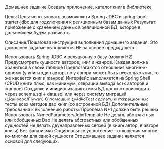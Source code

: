 Домашнее задание
Создать приложение, каталог книг в библиотеке

Цель:
Цель: использовать возможности Spring JDBC и spring-boot-starter-jdbc для подключения к реляционным базам данных
Результат: приложение с хранением данных в реляционной БД, которое в дальнейшем будем развивать


Описание/Пошаговая инструкция выполнения домашнего задания:
Это домашнее задание выполняется НЕ на основе предыдущего.

Использовать Spring JDBC и реляционную базу (можно H2)
Предусмотреть сущности авторов, книг и жанров. Каждая должна храниться в своей таблице
Предполагаются отношения многие-к-одному (у книги один автор, но у автора может быть несколько книг, то же касается книг и жанров)
Интерфейс выполняется на Spring Shell (CRUD книги плюс, как минимум, операции вывода всех авторов и жанров)
Создание и инициализация схемы БД должно происходить через schema.sql + data.sql или через систему миграций (Liquibase/Flyway)
С помощью @JdbcTest сделать интеграционные тесты всех методов дао книг (со встроенной БД)
Дополнительные требования к выполнению работы:
Проблема N+1 должна быть решена
Использовать NamedParametersJdbcTemplate
Не делать абстрактных или обобщенных Dao
Не делать абстрактных или обобщенных сущностей
Не делать двунаправленных связей (в книге автор, в авторе книги)
Без фанатизма)
Опциональное усложнение - отношения многие-ко-многим для одной сущности
Это домашнее задание является основой для следующих.
